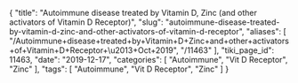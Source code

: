 {
    "title": "Autoimmune disease treated by Vitamin D, Zinc (and other activators of Vitamin D Receptor)",
    "slug": "autoimmune-disease-treated-by-vitamin-d-zinc-and-other-activators-of-vitamin-d-receptor",
    "aliases": [
        "/Autoimmune+disease+treated+by+Vitamin+D+Zinc+and+other+activators+of+Vitamin+D+Receptor+\u2013+Oct+2019",
        "/11463"
    ],
    "tiki_page_id": 11463,
    "date": "2019-12-17",
    "categories": [
        "Autoimmune",
        "Vit D Receptor",
        "Zinc"
    ],
    "tags": [
        "Autoimmune",
        "Vit D Receptor",
        "Zinc"
    ]
}